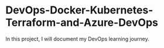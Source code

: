 # DevOps-Docker-Kubernetes-Terraform-and-Azure-DevOps
In this project, I will document my DevOps learning journey.
